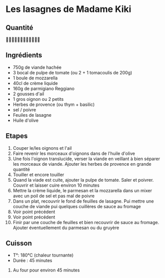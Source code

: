 # Les lasagnes de Madame Kiki

## Quantité

:raising_hand_man::raising_hand_man::raising_hand_man::raising_hand_man::raising_hand_man::raising_hand_man:

## Ingrédients

* 750g de viande hachée
* 3 bocal de pulpe de tomate (ou 2 + 1 tomacoulis de 200g)
* 1 boule de mozzarella
* 40cl de crème liquide
* 160g de parmigiano Reggiano
* 2 gousses d'ail
* 1 gros oignon ou 2 petits
* Herbes de provence (ou thym + basilic)
* sel / poivre
* Feuiles de lasagne
* Huile d'olive

## Etapes

1. Couper le/les oignons et l'ail
1. Faire revenir les morceaux d'oignons dans de l'huile d'olive
1. Une fois l'oignon translucide, verser la viande en veillant à bien séparer les morceaux de viande. Ajouter les herbes de provence en grande quantité
1. Touiller et encore touiller
1. Quand la viade est cuite, ajouter la pulpe de tomate. Saler et poivrer. Couvrir et laisser cuire environ 10 minutes
1. Mettre la crème liquide, le parmesan et la mozzarella dans un mixer avec un poil de sel et pas mal de poivre
1. Dans un plat, recouvrir le fond de feuilles de lasagne. Pui mettre une couche de viande pui quelques cuillères de sauce au fromage
1. Voir point précédent
1. Voir point précédent
1. Finir par une couche de feuilles et bien recouvrir de sauce au fromage. Ajouter éventuellement du parmesan ou du gruyère

## Cuisson 

* T°: 180°C (chaleur tournante)
* Durée : 45 minutes

1. Au four pour environ 45 minutes